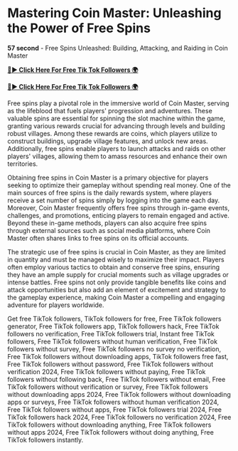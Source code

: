 # Mastering Coin Master: Unleashing the Power of Free Spins


**57 second** - Free Spins Unleashed: Building, Attacking, and Raiding in Coin Master


[**🔴► Click Here For Free Tik Tok Followers 🌍**](https://jimaddadel.github.io/Coin)

[**🔴► Click Here For Free Tik Tok Followers 🌍**](https://jimaddadel.github.io/Coin)

Free spins play a pivotal role in the immersive world of Coin Master, serving as the lifeblood that fuels players' progression and adventures. These valuable spins are essential for spinning the slot machine within the game, granting various rewards crucial for advancing through levels and building robust villages. Among these rewards are coins, which players utilize to construct buildings, upgrade village features, and unlock new areas. Additionally, free spins enable players to launch attacks and raids on other players' villages, allowing them to amass resources and enhance their own territories.

Obtaining free spins in Coin Master is a primary objective for players seeking to optimize their gameplay without spending real money. One of the main sources of free spins is the daily rewards system, where players receive a set number of spins simply by logging into the game each day. Moreover, Coin Master frequently offers free spins through in-game events, challenges, and promotions, enticing players to remain engaged and active. Beyond these in-game methods, players can also acquire free spins through external sources such as social media platforms, where Coin Master often shares links to free spins on its official accounts.

The strategic use of free spins is crucial in Coin Master, as they are limited in quantity and must be managed wisely to maximize their impact. Players often employ various tactics to obtain and conserve free spins, ensuring they have an ample supply for crucial moments such as village upgrades or intense battles. Free spins not only provide tangible benefits like coins and attack opportunities but also add an element of excitement and strategy to the gameplay experience, making Coin Master a compelling and engaging adventure for players worldwide.
 

Get free TikTok followers, TikTok followers for free, Free TikTok followers generator, Free TikTok followers app, TikTok followers hack, Free TikTok followers no verification, Free TikTok followers trial, Instant free TikTok followers, Free TikTok followers without human verification, Free TikTok followers without survey, Free TikTok followers no survey no verification, Free TikTok followers without downloading apps, TikTok followers free fast, Free TikTok followers without password, Free TikTok followers without verification 2024, Free TikTok followers without paying, Free TikTok followers without following back, Free TikTok followers without email, Free TikTok followers without verification or survey, Free TikTok followers without downloading apps 2024, Free TikTok followers without downloading apps or surveys, Free TikTok followers without human verification 2024, Free TikTok followers without apps, Free TikTok followers trial 2024, Free TikTok followers hack 2024, Free TikTok followers no verification 2024, Free TikTok followers without downloading anything, Free TikTok followers without apps 2024, Free TikTok followers without doing anything, Free TikTok followers instantly.
